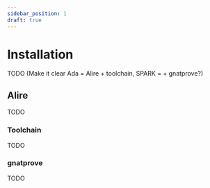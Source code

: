 ```yaml
---
sidebar_position: 1
draft: true
---
```


# Installation

TODO (Make it clear Ada = Alire + toolchain, SPARK = + gnatprove?)

## Alire

TODO

### Toolchain

TODO

### gnatprove

TODO
